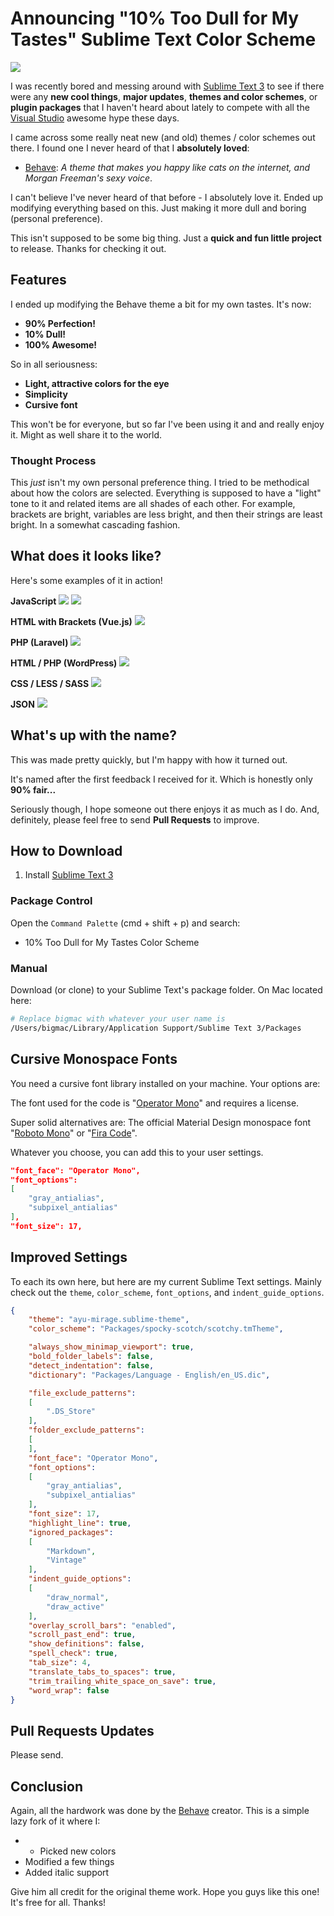 # Announcing "10% Too Dull for My Tastes" Sublime Text Color Scheme

![](https://cdn.scotch.io/2/MtfjT0UuRQe6zKIC9Bgc_cover-image.gif)


I was recently bored and messing around with [Sublime Text 3](https://www.sublimetext.com) to see if there were any **new cool things**, **major updates**, **themes and color schemes**, or **plugin packages** that I haven't heard about lately to compete with all the [Visual Studio](https://scotch.io/courses/make-visual-studio-code-your-editor) awesome hype these days.

I came across some really neat new (and old) themes / color schemes out there. I found one I never heard of that I **absolutely loved**:

* [Behave](https://github.com/fnky/behave-theme): *A theme that makes you happy like cats on the internet, and Morgan Freeman's sexy voice*.

I can't believe I've never heard of that before - I absolutely love it. Ended up modifying everything based on this. Just making it more dull and boring (personal preference).

This isn't supposed to be some big thing. Just a **quick and fun little project** to release. Thanks for checking it out.


## Features

I ended up modifying the Behave theme a bit for my own tastes. It's now:

* **90% Perfection!**
* **10% Dull!**
* **100% Awesome!**

So in all seriousness:

* **Light, attractive colors for the eye**
* **Simplicity**
* **Cursive font**

This won't be for everyone, but so far I've been using it and and really enjoy it. Might as well share it to the world.

### Thought Process

This *just* isn't my own personal preference thing. I tried to be methodical about how the colors are selected. Everything is supposed to have a "light" tone to it and related items are all shades of each other. For example, brackets are bright, variables are less bright, and then their strings are least bright. In a somewhat cascading fashion.



## What does it looks like?

Here's some examples of it in action!

**JavaScript**
![](https://cdn.scotch.io/2/xwxZZIowT5q6jVLUAwCc_javascript.gif)
![](https://cdn.scotch.io/2/SJEbY8LPRxq2YSU4HNFc_javascript.jpg)

**HTML with Brackets (Vue.js)**
![](https://cdn.scotch.io/2/6s5lAn77RhGRWokqnMO8_vue.png)

**PHP (Laravel)**
![](https://cdn.scotch.io/2/cXB21BorRR2uCtHa8STO_php.png)


**HTML / PHP (WordPress)**
![](https://cdn.scotch.io/2/pighOud6RWzxRw9qaLM5_html.png)

**CSS / LESS / SASS**
![](https://cdn.scotch.io/2/7dck9E1pRQCiGUB19Wuk_css-sass-less.png)

**JSON**
![](https://cdn.scotch.io/2/sSEAK3toSVSxpKpoz5uQ_Screen%20Shot%202018-02-28%20at%2011.55.10%20PM.png)









## What's up with the name?

This was made pretty quickly, but I'm happy with how it turned out.

It's named after the first feedback I received for it. Which is honestly only **90% fair...**

Seriously though, I hope someone out there enjoys it as much as I do. And, definitely, please feel free to send **Pull Requests** to improve.



## How to Download

1. Install [Sublime Text 3](https://www.sublimetext.com/)

### Package Control

Open the `Command Palette` (cmd + shift + p) and search:

* 10% Too Dull for My Tastes Color Scheme


### Manual

Download (or clone) to your Sublime Text's package folder. On Mac located here:

```bash
# Replace bigmac with whatever your user name is
/Users/bigmac/Library/Application Support/Sublime Text 3/Packages
```

## Cursive Monospace Fonts

You need a cursive font library installed on your machine. Your options are:

The font used for the code is "[Operator Mono](https://www.typography.com/blog/introducing-operator)" and requires a license.

Super solid alternatives are: The official Material Design monospace font "[Roboto Mono](https://fonts.google.com/specimen/Roboto+Mono)" or "[Fira Code](https://github.com/tonsky/FiraCode)".

Whatever you choose, you can add this to your user settings.

```json
"font_face": "Operator Mono",
"font_options":
[
    "gray_antialias",
    "subpixel_antialias"
],
"font_size": 17,
```


## Improved Settings

To each its own here, but here are my current Sublime Text settings. Mainly check out the `theme`, `color_scheme`, `font_options`, and `indent_guide_options`.

```json
{
    "theme": "ayu-mirage.sublime-theme",
    "color_scheme": "Packages/spocky-scotch/scotchy.tmTheme",

    "always_show_minimap_viewport": true,
    "bold_folder_labels": false,
    "detect_indentation": false,
    "dictionary": "Packages/Language - English/en_US.dic",

    "file_exclude_patterns":
    [
        ".DS_Store"
    ],
    "folder_exclude_patterns":
    [
    ],
    "font_face": "Operator Mono",
    "font_options":
    [
        "gray_antialias",
        "subpixel_antialias"
    ],
    "font_size": 17,
    "highlight_line": true,
    "ignored_packages":
    [
        "Markdown",
        "Vintage"
    ],
    "indent_guide_options":
    [
        "draw_normal",
        "draw_active"
    ],
    "overlay_scroll_bars": "enabled",
    "scroll_past_end": true,
    "show_definitions": false,
    "spell_check": true,
    "tab_size": 4,
    "translate_tabs_to_spaces": true,
    "trim_trailing_white_space_on_save": true,
    "word_wrap": false
}
```


## Pull Requests Updates

Please send.



## Conclusion

Again, all the hardwork was done by the [Behave](https://github.com/fnky/behave-theme) creator. This is a simple lazy fork of it where I:

* * Picked new colors
* Modified a few things
* Added italic support

Give him all credit for the original theme work. Hope you guys like this one! It's free for all. Thanks!
